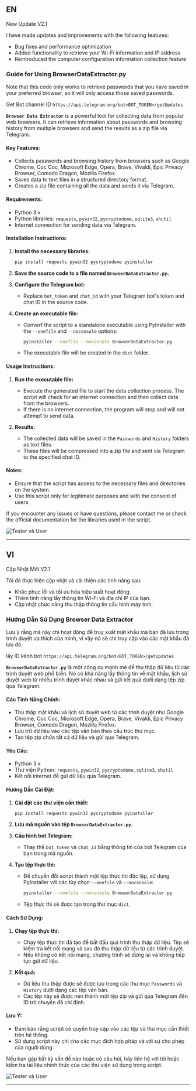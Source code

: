 EN
---
New Update V2.1

I have made updates and improvements with the following features:

- Bug fixes and performance optimization
- Added functionality to retrieve your Wi-Fi information and IP address
- Reintroduced the computer configuration information collection feature

### Guide for Using BrowserDataExtractor.py

Note that this code only works to retrieve passwords that you have saved in your preferred browser, so it will only access those saved passwords.

Get Bot channel ID
```https://api.telegram.org/bot<BOT_TOKEN>/getUpdates```

**`Browser Data Extractor`** is a powerful tool for collecting data from popular web browsers. It can retrieve information about passwords and browsing history from multiple browsers and send the results as a zip file via Telegram.

#### **Key Features:**
- Collects passwords and browsing history from browsers such as Google Chrome, Coc Coc, Microsoft Edge, Opera, Brave, Vivaldi, Epic Privacy Browser, Comodo Dragon, Mozilla Firefox.
- Saves data to text files in a structured directory format.
- Creates a zip file containing all the data and sends it via Telegram.

#### **Requirements:**
- Python 3.x
- Python libraries: `requests`, `pywin32`, `pycryptodome`, `sqlite3`, `shutil`
- Internet connection for sending data via Telegram.

#### **Installation Instructions:**

1. **Install the necessary libraries:**
   ```bash
   pip install requests pywin32 pycryptodome pyinstaller
   ```

2. **Save the source code to a file named `BrowserDataExtractor.py`.**

3. **Configure the Telegram bot:**
   - Replace `bot_token` and `chat_id` with your Telegram bot's token and chat ID in the source code.

4. **Create an executable file:**
   - Convert the script to a standalone executable using PyInstaller with the `--onefile` and `--noconsole` options:
     ```bash
     pyinstaller --onefile --noconsole BrowserDataExtractor.py
     ```
   - The executable file will be created in the `dist` folder.

#### **Usage Instructions:**

1. **Run the executable file:**
   - Execute the generated file to start the data collection process. The script will check for an internet connection and then collect data from the browsers.
   - If there is no internet connection, the program will stop and will not attempt to send data.

2. **Results:**
   - The collected data will be saved in the `Passwords` and `History` folders as text files.
   - These files will be compressed into a zip file and sent via Telegram to the specified chat ID.

#### **Notes:**
- Ensure that the script has access to the necessary files and directories on the system.
- Use this script only for legitimate purposes and with the consent of users.

If you encounter any issues or have questions, please contact me or check the official documentation for the libraries used in the script.

![Tester và User](https://i0.wp.com/comedymajors.com/wp-content/uploads/2024/02/tester-and-user.jpg?resize=704%2C1024&ssl=1)

---

VI
---
Cập Nhật Mới V2.1

Tôi đã thực hiện cập nhật và cải thiện các tính năng sau:

- Khắc phục lỗi và tối ưu hóa hiệu suất hoạt động.
- Thêm tính năng lấy thông tin Wi-Fi và địa chỉ IP của bạn.
- Cập nhật chức năng thu thập thông tin cấu hình máy tính.

### Hướng Dẫn Sử Dụng Browser Data Extractor

Lưu ý rằng mã này chỉ hoạt động để truy xuất mật khẩu mà bạn đã lưu trong trình duyệt ưa thích của mình, vì vậy nó sẽ chỉ truy cập vào các mật khẩu đã lưu đó.

lấy ID kênh bot
```https://api.telegram.org/bot<BOT_TOKEN>/getUpdates```

**`BrowserDataExtractor.py`** là một công cụ mạnh mẽ để thu thập dữ liệu từ các trình duyệt web phổ biến. Nó có khả năng lấy thông tin về mật khẩu, lịch sử duyệt web từ nhiều trình duyệt khác nhau và gửi kết quả dưới dạng tệp zip qua Telegram.

#### **Các Tính Năng Chính:**
- Thu thập mật khẩu và lịch sử duyệt web từ các trình duyệt như Google Chrome, Coc Coc, Microsoft Edge, Opera, Brave, Vivaldi, Epic Privacy Browser, Comodo Dragon, Mozilla Firefox.
- Lưu trữ dữ liệu vào các tệp văn bản theo cấu trúc thư mục.
- Tạo tệp zip chứa tất cả dữ liệu và gửi qua Telegram.

#### **Yêu Cầu:**
- Python 3.x
- Thư viện Python: `requests`, `pywin32`, `pycryptodome`, `sqlite3`, `shutil`
- Kết nối internet để gửi dữ liệu qua Telegram.

#### **Hướng Dẫn Cài Đặt:**

1. **Cài đặt các thư viện cần thiết:**
   ```bash
   pip install requests pywin32 pycryptodome pyinstaller
   ```

2. **Lưu mã nguồn vào tệp `BrowserDataExtractor.py`.**

3. **Cấu hình bot Telegram:**
   - Thay thế `bot_token` và `chat_id` bằng thông tin của bot Telegram của bạn trong mã nguồn.

4. **Tạo tệp thực thi:**
   - Để chuyển đổi script thành một tệp thực thi độc lập, sử dụng PyInstaller với các tùy chọn `--onefile` và `--noconsole`:
     ```bash
     pyinstaller --onefile --noconsole BrowserDataExtractor.py
     ```
   - Tệp thực thi sẽ được tạo trong thư mục `dist`.

#### **Cách Sử Dụng:**

1. **Chạy tệp thực thi:**
   - Chạy tệp thực thi đã tạo để bắt đầu quá trình thu thập dữ liệu. Tệp sẽ kiểm tra kết nối mạng và sau đó thu thập dữ liệu từ các trình duyệt.
   - Nếu không có kết nối mạng, chương trình sẽ dừng lại và không tiếp tục gửi dữ liệu.

2. **Kết quả:**
   - Dữ liệu thu thập được sẽ được lưu trong các thư mục `Passwords` và `History` dưới dạng các tệp văn bản.
   - Các tệp này sẽ được nén thành một tệp zip và gửi qua Telegram đến ID trò chuyện đã chỉ định.

#### **Lưu Ý:**
- Đảm bảo rằng script có quyền truy cập vào các tệp và thư mục cần thiết trên hệ thống.
- Sử dụng script này chỉ cho các mục đích hợp pháp và với sự cho phép của người dùng.

Nếu bạn gặp bất kỳ vấn đề nào hoặc có câu hỏi, hãy liên hệ với tôi hoặc kiểm tra tài liệu chính thức của các thư viện sử dụng trong script.

![Tester và User](https://i0.wp.com/comedymajors.com/wp-content/uploads/2024/02/tester-and-user.jpg?resize=704%2C1024&ssl=1)

---

